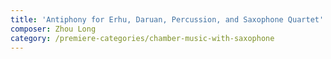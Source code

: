 ```yaml
---
title: 'Antiphony for Erhu, Daruan, Percussion, and Saxophone Quartet'
composer: Zhou Long
category: /premiere-categories/chamber-music-with-saxophone
---
```

